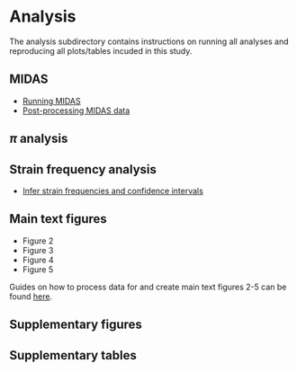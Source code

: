 # Analysis

The analysis subdirectory contains instructions on running all analyses and reproducing all plots/tables incuded in this study.

## MIDAS

- [Running MIDAS](https://github.com/garudlab/Wasney-Briscoe-2024/blob/main/analysis/MIDAS.md)
- [Post-processing MIDAS data](https://github.com/garudlab/Wasney-Briscoe-2024/blob/main/analysis/postprocessing.md)

## $\pi$ analysis

## Strain frequency analysis

- [Infer strain frequencies and confidence intervals](https://github.com/garudlab/Wasney-Briscoe-2024/blob/main/analysis/strain_inference.md)

## Main text figures

- Figure 2
- Figure 3
- Figure 4
- Figure 5

Guides on how to process data for and create main text figures 2-5 can be found [here](https://github.com/garudlab/Wasney-Briscoe-2024/blob/main/analysis/figures/figures.md).

## Supplementary figures

## Supplementary tables

